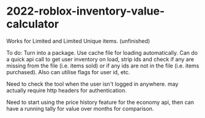 # 2022-roblox-inventory-value-calculator
Works for Limited and Limited Unique items. (unfinished)

To do: Turn into a package. Use cache file for loading automatically. Can do a quick api call to get user inventory on load, strip ids and check if any are missing from the file (i.e. items sold) or if any ids are not in the file (i.e. items purchased). Also can utilise flags for user id, etc.

Need to check the tool when the user isn't logged in anywhere. may actually require http headers for authentication.

Need to start using the price history feature for the economy api, then can have a running tally for value over months for comparison.
